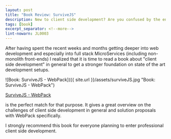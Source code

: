 ```yaml
---
layout: post
title: "Book Review: SurviveJS"
description: New to client side development? Are you confused by the endless JavaScript libraries and frameworks? And how can you ever build and package that stuff? Here is your survival guide.
tags: [book]
excerpt_separator: <!--more-->
lint-nowarn: JL0003
---
```


After having spent the recent weeks and months getting deeper into web development and especially into full
stack MicroServices (including non-monolith front-ends) I realized that it is time to read a book about
"client side development" in general to get a stronger foundation on state of the art development setups.

![Book: SurviveJS - WebPack]({{ site.url }}/assets/surviveJS.jpg "Book: SurviveJS - WebPack")

[SurviveJS - WebPack](https://www.amazon.com/SurviveJS-Webpack-apprentice-Juho-Veps%C3%A4l%C3%A4inen-ebook/dp/B06XWZZGBS/ref=sr_1_1?ie=UTF8&qid=1509539830&sr=8-1&keywords=survivejs)

<!--more-->

is the perfect match for that purpose. It gives a great overview on the challenges of client side development in 
general and solution proposals with WebPack specifically.

I strongly recommend this book for everyone planning to enter professional client side development.

